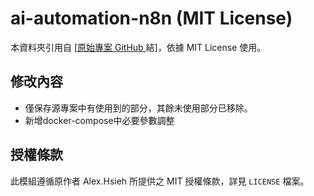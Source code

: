 # ai-automation-n8n (MIT License)

本資料夾引用自 [[原始專案 GitHub ](https://github.com/qwedsazxc78/ai-automation-n8n.git)結]，依據 MIT License 使用。

## 修改內容
- 僅保存源專案中有使用到的部分，其餘未使用部分已移除。
- 新增docker-compose中必要參數調整

## 授權條款
此模組遵循原作者 Alex.Hsieh 所提供之 MIT 授權條款，詳見 `LICENSE` 檔案。
